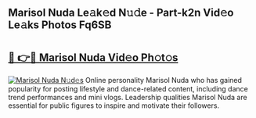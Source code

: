 ## Marisol Nuda Le𝚊k𝚎d N𝚞𝚍e - Part-k2n Vid𝚎o Le𝚊ks Photos Fq6SB

# <h2><a href="http://fbd9pu1.evod.top/?m=Marisol+Nuda">🔗 👉🔴 Marisol Nuda Vid𝚎o Ph𝚘t𝚘s</a></h2>

[![Marisol Nuda N𝚞d𝚎s](https://i.imgur.com/8V9OHl7.gif)](http://fbd9pu1.evod.top/?m=Marisol+Nuda)
Online personality Marisol Nuda who has gained popularity for posting lifestyle and dance-related content, including dance trend performances and mini vlogs. Leadership qualities Marisol Nuda are essential for public figures to inspire and motivate their followers. 

